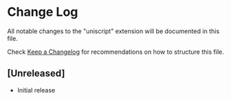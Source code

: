 # Change Log

All notable changes to the "uniscript" extension will be documented in this file.

Check [Keep a Changelog](http://keepachangelog.com/) for recommendations on how to structure this file.

## [Unreleased]

- Initial release